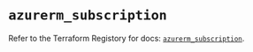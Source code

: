 # `azurerm_subscription`

Refer to the Terraform Registory for docs: [`azurerm_subscription`](https://www.terraform.io/docs/providers/azurerm/r/subscription).
